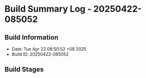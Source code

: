 # Build Summary Log - 20250422-085052

## Build Information
- Date: Tue Apr 22 08:50:52 +08 2025
- Build ID: 20250422-085052

## Build Stages

